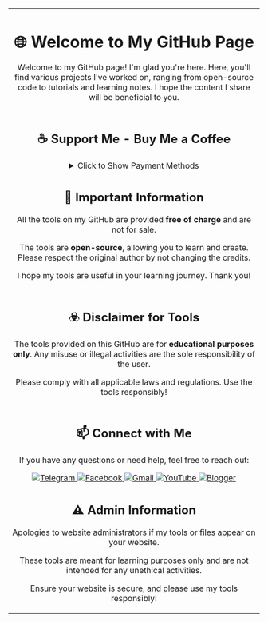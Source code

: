 <table>
  <tr>
    <td align="center">
      <h1>🌐 Welcome to My GitHub Page</h1>
      <p>
        Welcome to my GitHub page! I'm glad you're here.  
        Here, you'll find various projects I've worked on, ranging from open-source code to tutorials and learning notes.  
        I hope the content I share will be beneficial to you.  
      </p>
    </td>
  </tr>
  <tr>
    <td align="center">
      <h2>☕ Support Me - Buy Me a Coffee</h2>
      <details>
        <summary>Click to Show Payment Methods</summary>
        <ul>
          <li>☕ <strong>Bitcoin:</strong> 14nXhmRiQx5joCXFTdR8ydm3T8et7MFDXC</li>
          <li☕ <strong>Saweria:</strong> <a href="https://saweria.co/Shin403" target="_blank">https://saweria.co/Shin403</a></li>
          <li☕ <strong>Trakteer:</strong> <a href="https://trakteer.id/shin403" target="_blank">https://trakteer.id/shin403</a></li>
          <li>☕ <strong>BuyMeACoffee:</strong> <a href="https://www.buymeacoffee.com/shin.code" target="_blank">https://www.buymeacoffee.com/shin.code</a></li>
          <li☕ <strong>Ko-Fi:</strong> <a href="https://ko-fi.com/shincode403" target="_blank">https://ko-fi.com/shincode403</a></li>
        </ul>
      </details>
    </td>
  </tr>
  <tr>
    <td align="center">
      <h2>📄 Important Information</h2>
      <p>All the tools on my GitHub are provided <strong>free of charge</strong> and are not for sale.</p>
      <p>The tools are <strong>open-source</strong>, allowing you to learn and create. Please respect the original author by not changing the credits.</p>
      <p>I hope my tools are useful in your learning journey. Thank you!</p>
    </td>
  </tr>
  <tr>
    <td align="center">
      <h2>☣️ Disclaimer for Tools</h2>
      <p>
        The tools provided on this GitHub are for <strong>educational purposes only</strong>.  
        Any misuse or illegal activities are the sole responsibility of the user.
      </p>
      <p>Please comply with all applicable laws and regulations. Use the tools responsibly!</p>
    </td>
  </tr>
  <tr>
    <td align="center">
      <h2>📫 Connect with Me</h2>
      <p>If you have any questions or need help, feel free to reach out:</p>
      <a href="https://t.me/Shin_code" target="_blank">
        <img src="https://img.shields.io/badge/Telegram-2CA5E0?style=for-the-badge&logo=telegram&logoColor=white" alt="Telegram">
      </a>
      <a href="https://facebook.com/Shin403" target="_blank">
        <img src="https://img.shields.io/badge/Facebook-1877F2?style=for-the-badge&logo=facebook&logoColor=white" alt="Facebook">
      </a>
      <a href="mailto:shindaytoday@gmail.com" target="_blank">
        <img src="https://img.shields.io/badge/Gmail-D14836?style=for-the-badge&logo=gmail&logoColor=white" alt="Gmail">
      </a>
      <a href="https://www.youtube.com/channel/UCKf6FCKYuFUeG5D_SiAsQiQ/" target="_blank">
        <img src="https://img.shields.io/badge/YouTube-FF0000?style=for-the-badge&logo=youtube&logoColor=white" alt="YouTube">
      </a>
      <a href="https://www.blog-gan.org/" target="_blank">
        <img src="https://img.shields.io/badge/Blogger-FF5722?style=for-the-badge&logo=blogger&logoColor=white" alt="Blogger">
      </a>
    </td>
  </tr>
  <tr>
    <td align="center">
      <h2>⚠️ Admin Information</h2>
      <p>Apologies to website administrators if my tools or files appear on your website.</p>
      <p>These tools are meant for learning purposes only and are not intended for any unethical activities.</p>
      <p>Ensure your website is secure, and please use my tools responsibly!</p>
    </td>
  </tr>
</table>

